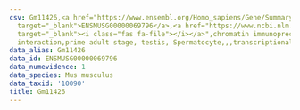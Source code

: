 ```yaml
---
csv: Gm11426,<a href="https://www.ensembl.org/Homo_sapiens/Gene/Summary?db=core;g=ENSMUSG00000069796"
  target="_blank">ENSMUSG00000069796</a>,<a href="https://www.ncbi.nlm.nih.gov/pubmed/25450459"
  target="_blank"><i class="fas fa-file"></i></a>",chromatin immunoprecipitation assay,direct
  interaction,prime adult stage, testis, Spermatocyte,,,transcriptional regulation,
data_alias: Gm11426
data_id: ENSMUSG00000069796
data_numevidence: 1
data_species: Mus musculus
data_taxid: '10090'
title: Gm11426
---
```

